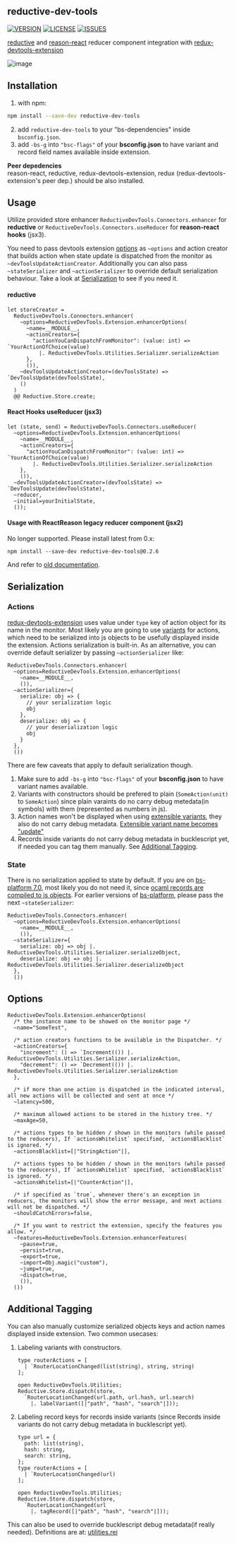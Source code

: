 ## reductive-dev-tools

[![VERSION](https://img.shields.io/npm/v/reductive-dev-tools)](https://www.npmjs.com/package/reductive-dev-tools)
[![LICENSE](https://img.shields.io/github/license/ambientlight/reductive-dev-tools)](https://github.com/ambientlight/reductive-dev-tools/blob/master/LICENSE)
[![ISSUES](https://img.shields.io/github/issues/ambientlight/reductive-dev-tools)](https://github.com/ambientlight/reductive-dev-tools/issues)

[reductive](https://github.com/reasonml-community/reductive) and [reason-react](https://github.com/reasonml/reason-react) reducer component integration with [redux-devtools-extension](https://github.com/zalmoxisus/redux-devtools-extension)

![image](assets/demo.gif)

## Installation 

1. with npm: 
  ```bash
  npm install --save-dev reductive-dev-tools
  ```

2. add `reductive-dev-tools` to your "bs-dependencies" inside `bsconfig.json`.
3. add `-bs-g` into `"bsc-flags"` of your **bsconfig.json** to have variant and record field names available inside extension.

**Peer depedencies**  
reason-react, reductive, redux-devtools-extension, redux (redux-devtools-extension's peer dep.) should be also installed.

## Usage
Utilize provided store enhancer `ReductiveDevTools.Connectors.enhancer` for **reductive** or `ReductiveDevTools.Connectors.useReducer` for **reason-react hooks** (jsx3). 

You need to pass devtools extension [options](#options) as `~options` and action creator that builds action when state update is dispatched from the monitor as `~devToolsUpdateActionCreator`. Additionally you can also pass `~stateSerializer` and `~actionSerializer` to override default serialization behaviour. Take a look at [Serialization](#serialization) to see if you need it.

#### reductive

```reason
let storeCreator = 
  ReductiveDevTools.Connectors.enhancer(
    ~options=ReductiveDevTools.Extension.enhancerOptions(
      ~name=__MODULE__, 
      ~actionCreators={
        "actionYouCanDispatchFromMonitor": (value: int) => `YourActionOfChoice(value)
          |. ReductiveDevTools.Utilities.Serializer.serializeAction
      },
      ()),
    ~devToolsUpdateActionCreator=(devToolsState) => `DevToolsUpdate(devToolsState),
    ()
  ) 
  @@ Reductive.Store.create;
```

#### React Hooks useReducer (jsx3)

```reason
let (state, send) = ReductiveDevTools.Connectors.useReducer(
  ~options=ReductiveDevTools.Extension.enhancerOptions(
    ~name=__MODULE__, 
    ~actionCreators={
      "actionYouCanDispatchFromMonitor": (value: int) => `YourActionOfChoice(value)
        |. ReductiveDevTools.Utilities.Serializer.serializeAction
    },
    ()),
  ~devToolsUpdateActionCreator=(devToolsState) => `DevToolsUpdate(devToolsState),
  ~reducer,
  ~initial=yourInitialState,
  ());
```

#### Usage with ReactReason legacy reducer component (jsx2)
No longer supported. Please install latest from 0.x:

```
npm install --save-dev reductive-dev-tools@0.2.6
```

And refer to [old documentation](https://github.com/ambientlight/reductive-dev-tools/blob/dac77af64763d1aaed584a405c8caeb8b8597272/README.md#usage-with-reactreason-reducer-component).

## Serialization

### Actions
[redux-devtools-extension](https://github.com/zalmoxisus/redux-devtools-extension) uses value under `type` key of action object for its name in the monitor. Most likely you are going to use [variants](https://reasonml.github.io/docs/en/variant) for actions, which need to be serialized into js objects to be usefully displayed inside the extension. Actions serialization is built-in. As an alternative, you can override default serializer by passing `~actionSerializer` like:

```reason
ReductiveDevTools.Connectors.enhancer(
  ~options=ReductiveDevTools.Extension.enhancerOptions(
    ~name=__MODULE__, 
    ()),
  ~actionSerializer={
    serialize: obj => {
      // your serialization logic
      obj
    },
    deserialize: obj => {
      // your deserialization logic
      obj
    }
  },
  ())
```

There are few caveats that apply to default serialization though.

1. Make sure to add `-bs-g` into `"bsc-flags"` of your **bsconfig.json** to have variant names available.
2. Variants with constructors should be prefered to plain (`SomeAction(unit)` to `SomeAction`) since plain varaints do no carry debug metedata(in symbols) with them (represented as numbers in js).
3. Action names won't be displayed when using [extensible variants](https://caml.inria.fr/pub/docs/manual-ocaml/manual037.html#sec269), they also do not carry debug metadata. [Extensible variant name becomes "update"](https://github.com/ambientlight/reductive-dev-tools/issues/2)
4. Records inside variants do not carry debug metadata in bucklescript yet, if needed you can tag them manually. See [Additional Tagging](#additional-tagging).

### State

There is no serialization applied to state by default. If you are on [bs-platform 7.0](https://github.com/BuckleScript/bucklescript/releases/tag/7.0.1), most likely you do not need it, since [ocaml records are compiled to js objects](https://bucklescript.github.io/blog/2019/11/18/whats-new-in-7). For earlier versions of [bs-platform](https://www.npmjs.com/package/bs-platform), please pass the next `~stateSerializer`:

```reason
ReductiveDevTools.Connectors.enhancer(
  ~options=ReductiveDevTools.Extension.enhancerOptions(
    ~name=__MODULE__, 
    ()),
  ~stateSerializer={
    serialize: obj => obj |. ReductiveDevTools.Utilities.Serializer.serializeObject,
    deserialize: obj => obj |. ReductiveDevTools.Utilities.Serializer.deserializeObject
  },
  ())
```

## Options

```reason
ReductiveDevTools.Extension.enhancerOptions(
  /* the instance name to be showed on the monitor page */
  ~name="SomeTest",
  
  /* action creators functions to be available in the Dispatcher. */
  ~actionCreators={
    "increment": () => `Increment(()) |. ReductiveDevTools.Utilities.Serializer.serializeAction,
    "decrement": () => `Decrement(()) |. ReductiveDevTools.Utilities.Serializer.serializeAction
  },
  
  /* if more than one action is dispatched in the indicated interval, all new actions will be collected and sent at once */
  ~latency=500,
  
  /* maximum allowed actions to be stored in the history tree. */
  ~maxAge=50,
  
  /* actions types to be hidden / shown in the monitors (while passed to the reducers), If `actionsWhitelist` specified, `actionsBlacklist` is ignored. */
  ~actionsBlacklist=[|"StringAction"|],
  
  /* actions types to be hidden / shown in the monitors (while passed to the reducers), If `actionsWhitelist` specified, `actionsBlacklist` is ignored. */
  ~actionsWhitelist=[|"CounterAction"|],
  
  /* if specified as `true`, whenever there's an exception in reducers, the monitors will show the error message, and next actions will not be dispatched. */
  ~shouldCatchErrors=false,
  
  /* If you want to restrict the extension, specify the features you allow. */
  ~features=ReductiveDevTools.Extension.enhancerFeatures(
    ~pause=true,
    ~persist=true,
    ~export=true,
    ~import=Obj.magic("custom"),
    ~jump=true,
    ~dispatch=true,
    ()),
  ())
```

## Additional Tagging
You can also manually customize serialized objects keys and action names displayed inside extension.
Two common usecases:

1. Labeling variants with constructors.

	```reason
	type routerActions = [
	  | `RouterLocationChanged(list(string), string, string)
	];
	
	open ReductiveDevTools.Utilities;
	Reductive.Store.dispatch(store, 
	  `RouterLocationChanged(url.path, url.hash, url.search)
	    |. labelVariant([|"path", "hash", "search"|]));
	```
2. Labeling record keys for records inside variants (since Records inside variants do not carry debug metadata in bucklescript yet).

	```reason
	type url = {
	  path: list(string),
	  hash: string,
	  search: string,
	};
	type routerActions = [
	  | `RouterLocationChanged(url)
	];
	
	open ReductiveDevTools.Utilities;
	Reductive.Store.dispatch(store, 
	  `RouterLocationChanged(url
	    |. tagRecord([|"path", "hash", "search"|]));
	```
	
This can also be used to override bucklescript debug metadata(if really needed). Definitions are at: [utilities.rei](https://github.com/ambientlight/reductive-dev-tools/blob/a530ea6d09d7facad2b70c061703eff52cfa80b4/src/utilities.rei#L63-L67)
